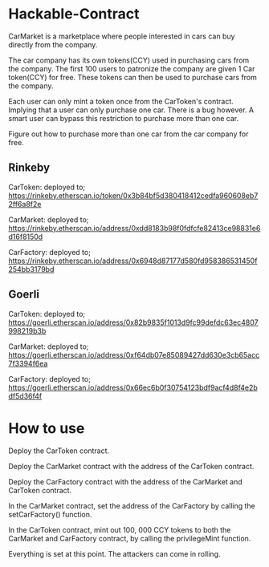 # Hackable-Contract
CarMarket is a marketplace where people interested in cars can buy directly from the company. 

The car company has its own tokens(CCY) used in purchasing cars from the company. The first 100 users to patronize the company are given 1 Car token(CCY) for free.
These tokens can then be used to purchase cars from the company.

Each user can only mint a token once from the CarToken's contract. Implying that a user can only purchase one car.
There is a bug however. A smart user can bypass this restriction to purchase more than one car.

Figure out how to purchase more than one car from the car company for free.

## Rinkeby

CarToken: deployed to; https://rinkeby.etherscan.io/token/0x3b84bf5d380418412cedfa960608eb72ff6a8f2e

CarMarket: deployed to; https://rinkeby.etherscan.io/address/0xdd8183b98f0fdfcfe82413ce98831e6d16f8150d

CarFactory: deployed to; https://rinkeby.etherscan.io/address/0x6948d87177d580fd958386531450f254bb3179bd

## Goerli

CarToken: deployed to; https://goerli.etherscan.io/address/0x82b9835f1013d9fc99defdc63ec4807998219b3b

CarMarket: deployed to; https://goerli.etherscan.io/address/0xf64db07e85089427dd630e3cb65acc7f3394f6ea

CarFactory: deployed to; https://goerli.etherscan.io/address/0x66ec6b0f30754123bdf9acf4d8f4e2bdf5d36f4f


# How to use

Deploy the CarToken contract.

Deploy the CarMarket contract with the address of the CarToken contract.

Deploy the CarFactory contract with the address of the CarMarket and CarToken contract.

In the CarMarket contract, set the address of the CarFactory by calling the setCarFactory() function.

In the CarToken contract, mint out 100, 000 CCY tokens to both the CarMarket and CarFactory contract, by calling the privilegeMint function.

Everything is set at this point. The attackers can come in rolling.
 

